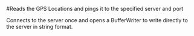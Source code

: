 #Reads the GPS Locations and pings it to the specified server and port

Connects to the server once and opens a BufferWriter to write directly to the server in string format.

